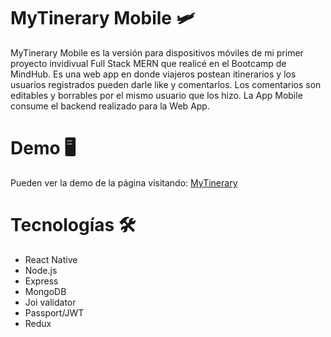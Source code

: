 # MyTinerary Mobile 🛩

MyTinerary Mobile es la versión para dispositivos móviles de mi primer proyecto invidivual Full Stack MERN que realicé en el Bootcamp de MindHub. Es una web app en donde viajeros
postean itinerarios y los usuarios registrados pueden darle like y comentarlos. Los comentarios son editables y borrables por el mismo usuario que los hizo. La App Mobile consume el backend
realizado para la Web App.
 
##

# Demo 🖥

Pueden ver la demo de la página visitando:  <a href="https://mytinerary-haquim.herokuapp.com/" target="_blank">MyTinerary</a> 
 
##

# Tecnologías 🛠

- React Native
- Node.js
- Express
- MongoDB
- Joi validator
- Passport/JWT
- Redux



